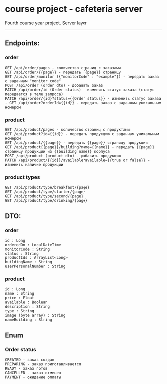 # course project - cafeteria server
Fourth course year project. Server layer
____
## Endpoints:
### order
    GET /api/order/pages - количество страниц с заказами
    GET /api/order/{{page}} - передать {{page}} страницу
    GET /api/order/monitor ({"monitorCode" : "example"}) - передать заказ с заданным "monitor code"
    POST /api/order (order dto) - добавить заказ
    PATCH /api/order/id (Order status) - изменить статус заказа (статус передается в теле запроса)
    PATCH /api/order/{id}?status={{Order status}} - изменить статус заказа
    - GET /api/order?orderId={{id}} - передать заказ с заданным уникальным номером
### product
    GET /api/product/pages - количество страниц с продуктами
    GET /api/product?id={{id}} - передать продукцию с заданным уникальным номером
    GET /api/product/{{page}} - передать {{page}} страницу продукции
    GET /api/product{{page}}/building?name={{name}} - передать {{page}} страницу продукции из {{building name}} корпуса 
    POST /api/product (product dto) - добавить продукцию
    PATCH /api/product/{{id}}/available?available={{true or false}} - изменить наличие продукции
### product types
    GET /api/product/type/breakfast/{page}
    GET /api/product/type/starter/{page}
    GET /api/product/type/second/{page}
    GET /api/product/type/drinking/{page}
## DTO:
### order
    id : Long
    orderedOn : LocalDateTime
    monitorCode : String
    status : String
    productIds : ArrayList<Long> 
    buildingName : String
    userPersonalNumber : String
### product
    id : Long
    name : String
    price : Float
    available : Boolean
    description : String
    type : String
    image (byte array) : String
    nameBuilding : String
## Enum
### Order status
    CREATED - заказ создан
    PREPARING - заказ приготавливается
    READY - заказ готов
    CANCELLED - заказ отменен
    PAYMENT - ожидание оплаты